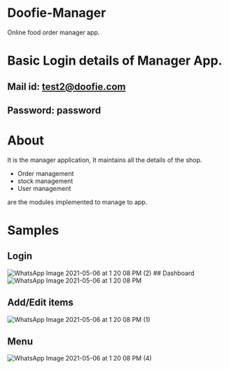 # Doofie-Manager

Online food order manager app.

# Basic Login details of Manager App.
## Mail id: test2@doofie.com
## Password: password

# About

It is the manager application, It maintains all the details of the shop.

  * Order management
  * stock management
  * User management
  
  are the modules implemented to manage to app.

# Samples

## Login

![WhatsApp Image 2021-05-06 at 1 20 08 PM (2)](https://user-images.githubusercontent.com/73823991/117262332-c0d8c780-ae6e-11eb-89a8-1721946c6176.jpeg) ## Dashboard ![WhatsApp Image 2021-05-06 at 1 20 08 PM](https://user-images.githubusercontent.com/73823991/117262227-a7378000-ae6e-11eb-91ce-d6fe2fcb57f1.jpeg)


## Add/Edit items

![WhatsApp Image 2021-05-06 at 1 20 08 PM (1)](https://user-images.githubusercontent.com/73823991/117262275-b1f21500-ae6e-11eb-9ad6-14f2121ed418.jpeg)


## Menu

![WhatsApp Image 2021-05-06 at 1 20 08 PM (4)](https://user-images.githubusercontent.com/73823991/117262362-c9310280-ae6e-11eb-85f7-fc86e489f088.jpeg)
